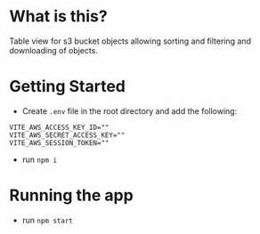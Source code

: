 # What is this?
Table view for s3 bucket objects allowing sorting and filtering and downloading of objects.

# Getting Started

- Create `.env` file in the root directory and add the following:

```
VITE_AWS_ACCESS_KEY_ID=""
VITE_AWS_SECRET_ACCESS_KEY=""
VITE_AWS_SESSION_TOKEN=""
```
- run `npm i`

# Running the app
- run `npm start`


